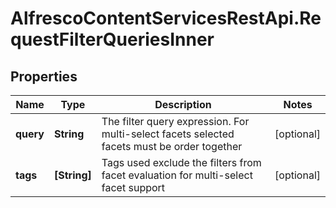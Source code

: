 # AlfrescoContentServicesRestApi.RequestFilterQueriesInner

## Properties
Name | Type | Description | Notes
------------ | ------------- | ------------- | -------------
**query** | **String** | The filter query expression. For multi-select facets selected facets must be order together  | [optional] 
**tags** | **[String]** | Tags used exclude the filters from facet evaluation for multi-select facet support | [optional] 


